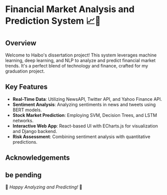 # Financial Market Analysis and Prediction System 📈🤖

## Overview
Welcome to Haibo's dissertation project! This system leverages machine learning, deep learning, and NLP to analyze and predict financial market trends. It's a perfect blend of technology and finance, crafted for my graduation project.

## Key Features
- **Real-Time Data**: Utilizing NewsAPI, Twitter API, and Yahoo Finance API.
- **Sentiment Analysis**: Analyzing sentiments in news and tweets using BERT models.
- **Stock Market Prediction**: Employing SVM, Decision Trees, and LSTM networks.
- **Interactive Web App**: React-based UI with ECharts.js for visualization and Django backend.
- **Risk Assessment**: Combining sentiment analysis with quantitative predictions.



## Acknowledgements
be pending
---

🚀 *Happy Analyzing and Predicting!* 🚀
